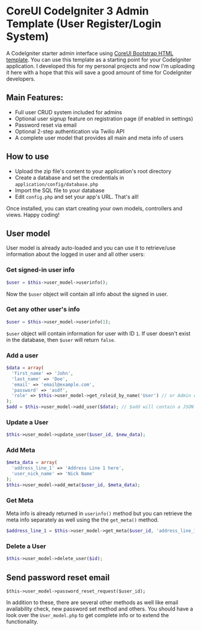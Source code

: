 # CoreUI CodeIgniter 3 Admin Template (User Register/Login System)
A CodeIgniter starter admin interface using [CoreUI Bootstrap HTML template](https://github.com/mrholek/CoreUI-Free-Bootstrap-Admin-Template). You can use this template as a starting point for your CodeIgniter application. I developed this for my personal projects and now I'm uploading it here with a hope that this will save a good amount of time for CodeIgniter developers.

## Main Features:
* Full user CRUD system included for admins
* Optional user signup feature on registration page (if enabled in settings)
* Password reset via email
* Optional 2-step authentication via Twilio API
* A complete user model that provides all main and meta info of users

## How to use
* Upload the zip file's content to your application's root directory
* Create a database and set the credentials in ```application/config/database.php```
* Import the SQL file to your database
* Edit ```config.php``` and set your app's URL. That's all!

Once installed, you can start creating your own models, controllers and views. Happy coding!

## User model
User model is already auto-loaded and you can use it to retrieve/use information about the logged in user and all other users:
### Get signed-in user info
```php
$user = $this->user_model->userinfo();
```
Now the ```$user``` object will contain all info about the signed in user.

### Get any other user's info
```php
$user = $this->user_model->userinfo(1);
```
```$user``` object will contain information for user with ID ```1```. If user doesn't exist in the database, then ```$user``` will return ```false```.

### Add a user
```php
$data = array(
  'first_name' => 'John',
  'last_name' => 'Doe',
  'email' => 'email@example.com',
  'password' => 'asdf',
  'role' => $this->user_model->get_roleid_by_name('User') // or Admin or any other roles you add to roles table
);
$add = $this->user_model->add_user($data); // $add will contain a JSON object contain status and user id if the insert was successful
```
### Update a User
```php
$this->user_model->update_user($user_id, $new_data);
```
### Add Meta
```php
$meta_data = array(
  'address_line_1' => 'Address Line 1 here',
  'user_nick_name' => 'Nick Name'
);
$this->user_model->add_meta($user_id, $meta_data);
```
### Get Meta
Meta info is already returned in ```userinfo()``` method but you can retrieve the meta info separately as well using the the ```get_meta()``` method.
```php
$address_line_1 = $this->user_model->get_meta($user_id, 'address_line_1');
```
### Delete a User
```php
$this->user_model->delete_user($id);
```
## Send password reset email
```
$this->user_model->password_reset_request($user_id);
```
In addition to these, there are several other methods as well like email availability check, new password set method and others. You should have a look over the ```User_model.php``` to get complete info or to extend the functionality.
